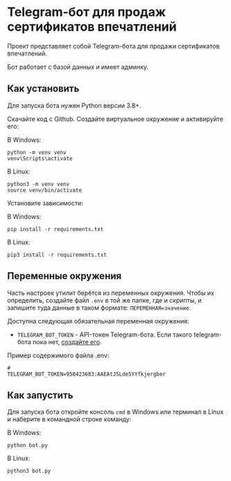# Telegram-бот для продаж сертификатов впечатлений

Проект представляет собой Telegram-бота для продажи сертификатов впечатлений.

Бот работает с базой данных и имеет админку.

## Как установить

Для запуска бота нужен Python версии 3.8+.

Скачайте код c Github. Создайте виртуальное окружение и активируйте его:

В Windows:
```ssh
python -m venv venv
venv\Scripts\activate
```

В Linux:
```ssh
python3 -m venv venv
source venv/bin/activate
```

Установите зависимости:

В Windows:
```ssh
pip install -r requirements.txt
```

В Linux:
```ssh
pip3 install -r requirements.txt
```

## Переменные окружения

Часть настроек утилит берётся из переменных окружения. Чтобы их определить, создайте файл `.env` в той же папке, где и скрипты, и запишите туда данные в таком формате: `ПЕРЕМЕННАЯ=значение`.

Доступна следующая обязательная переменная окружения:

- `TELEGRAM_BOT_TOKEN` - API-токен Telegram-бота. Если такого telegram-бота пока нет, [создайте его](https://way23.ru/регистрация-бота-в-telegram.html).

Пример содержимого файла .env:
```
#
TELEGRAM_BOT_TOKEN=958423683:AAEAtJ5Lde5YYfkjergber
```

## Как запустить

Для запуска бота откройте консоль `cmd` в Windows или терминал в Linux и наберите в командной строке команду:

В Windows:
```ssh
python bot.py
```

В Linux:
```ssh
python3 bot.py
```
